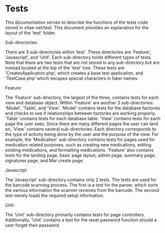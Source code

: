 # Tests

This documentation serves to describe the functions of the tests code stored in
vitae-net/test.  This document provides an explanation for the layout of the
'test' folder.

Sub-directories:

There are 3 sub-directories within 'test'. These directories are 'Feature',
'Javascript', and 'Unit'. Each sub-directory holds different types of tests.
Note that there are two tests that are not stored in any sub-directory but are
instead located at the top of the 'test' tree. These tests are
'CreatesApplication.php', which creates a base test application, and
'TestCase.php' which escapes special characters in faker names.

Feature:

The 'Feature' sub-directory, the largest of the three, contains tests for each
view and database object. Within 'Feature' are another 3 sub-directories:
'Model', 'Table', and 'View'. 'Model' contains tests for the database factories
and checks to see if relationships between factories are working properly.
'Table' contains tests for each database table. 'View' contains tests for each
page the user sees. Since there are many different pages the user can land on,
'View' contains several sub-directories. Each directory corresponds to the type
of activity being done by the user and the purpose of the view. For example, the
'Medication' sub-directory contains tests for pages used for medication related
purposes, such as creating new medications, editing existing medications, and
formatting medications. 'Feature' also contains tests for the landing page,
basic page layout, admin page, summary page, signatures page, and Mar create
page.

Javascript:

The 'Javascript' sub-directory contains only 2 tests. The tests are used for the barcode scanning process. The first is a test for the parser, which sorts the
various information the scanner receives from the barcode. The second test
merely loads the required setup information.

Unit:

The 'Unit' sub-directory primarily contains tests for page controllers.
Additionally, 'Unit' contains a test for the reset password function should a
user forget their password. 
